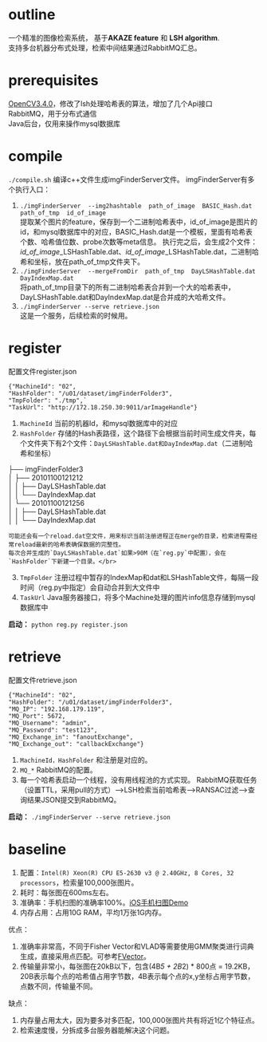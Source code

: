 # outline
一个精准的图像检索系统， 基于**AKAZE feature** 和 **LSH algorithm**.</br>
支持多台机器分布式处理，检索中间结果通过RabbitMQ汇总。
# prerequisites
[OpenCV3.4.0](https://github.com/taylorlu/opencv-3.4.0)，修改了lsh处理哈希表的算法，增加了几个Api接口</br>
RabbitMQ，用于分布式通信</br>
Java后台，仅用来操作mysql数据库</br>
# compile
`./compile.sh`
编译c++文件生成imgFinderServer文件。
imgFinderServer有多个执行入口：
1. `./imgFinderServer  --img2hashtable  path_of_image  BASIC_Hash.dat  path_of_tmp  id_of_image`</br>
提取某个图片的feature，保存到一个二进制哈希表中，id_of_image是图片的id，和mysql数据库中的对应，BASIC_Hash.dat是一个模板，里面有哈希表个数、哈希值位数、probe次数等meta信息。
执行完之后，会生成2个文件：*id_of_image*_LSHashTable.dat、*id_of_image*_LSHashTable.dat，二进制哈希和坐标，放在path_of_tmp文件夹下。
2. `./imgFinderServer  --mergeFromDir  path_of_tmp  DayLSHashTable.dat  DayIndexMap.dat`</br>
将path_of_tmp目录下的所有二进制哈希表合并到一个大的哈希表中，DayLSHashTable.dat和DayIndexMap.dat是合并成的大哈希文件。
3. `./imgFinderServer --serve retrieve.json`</br>
这是一个服务，后续检索的时候用。
# register
配置文件register.json

    {"MachineId": "02",
    "HashFolder": "/u01/dataset/imgFinderFolder3",
    "TmpFolder": "./tmp",`
    "TaskUrl": "http://172.18.250.30:9011/arImageHandle"}

1. `MachineId` 当前的机器Id，和mysql数据库中的对应</br>
2. `HashFolder` 存储的Hash表路径，这个路径下会根据当前时间生成文件夹，每个文件夹下有2个文件：`DayLSHashTable.dat和DayIndexMap.dat`（二进制哈希和坐标）</br>

├── imgFinderFolder3</br>
│   ├── 20101100121212</br>
│   │   ├── DayLSHashTable.dat</br>
│   │   └── DayIndexMap.dat</br>
│   └── 20101100121256</br>
│   │   ├── DayLSHashTable.dat</br>
│   │   └── DayIndexMap.dat</br>

    可能还会有一个reload.dat空文件，用来标识当前注册进程正在merge的目录，检索进程需经常reload最新的哈希表确保数据的完整性。
    每次合并生成的`DayLSHashTable.dat`如果>90M（在`reg.py`中配置），会在`HashFolder`下新建一个目录。</br>
3. `TmpFolder` 注册过程中暂存的IndexMap和dat和LSHashTable文件，每隔一段时间（reg.py中指定）会自动合并到大文件中</br>
4. `TaskUrl` Java服务器接口，将多个Machine处理的图片info信息存储到mysql数据库中</br>

**启动：**
`python reg.py register.json`
# retrieve
配置文件retrieve.json

    {"MachineId": "02",
    "HashFolder": "/u01/dataset/imgFinderFolder3",
    "MQ_IP": "192.168.179.119",
    "MQ_Port": 5672,
    "MQ_Username": "admin",
    "MQ_Password": "test123",
    "MQ_Exchange_in": "fanoutExchange",
    "MQ_Exchange_out": "callbackExchange"}

1. `MachineId，HashFolder` 和注册是对应的。
2. `MQ_*` RabbitMQ的配置。
3. 每一个哈希表启动一个线程，没有用线程池的方式实现。
   RabbitMQ获取任务（设置TTL，采用pull的方式）-->LSH检索当前哈希表-->RANSAC过滤-->查询结果JSON提交到RabbitMQ。

**启动：**
`./imgFinderServer --serve retrieve.json`

# baseline
1. 配置：`Intel(R) Xeon(R) CPU E5-2630 v3 @ 2.40GHz, 8 Cores, 32 processors`，检索量100,000张图片。
2. 耗时：每张图在600ms左右。
3. 准确率：手机扫图的准确率100%。[iOS手机扫图Demo](https://github.com/taylorlu/imgFinder)
4. 内存占用：占用10G RAM，平均1万张1G内存。

优点：
1. 准确率非常高，不同于Fisher Vector和VLAD等需要使用GMM聚类进行词典生成，直接采用点匹配。可参考[FVector](https://github.com/taylorlu/FVector)。
2. 传输量非常小，每张图在20kB以下，包含(4B*5 + 2B*2) * 800点 = 19.2KB，20B表示每个点的哈希值占用字节数，4B表示每个点的x,y坐标占用字节数，点数不同，传输量不同。

缺点：
1. 内存量占用太大，因为要多对多匹配，100,000张图片共有将近1亿个特征点。
2. 检索速度慢，分拆成多台服务器能解决这个问题。
